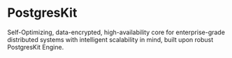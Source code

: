 # PostgresKit
Self-Optimizing, data-encrypted, high-availability core for enterprise-grade distributed systems with intelligent scalability in mind, built upon robust PostgresKit Engine.
